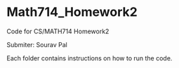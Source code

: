 # Math714_Homework2
Code for CS/MATH714 Homework2

Submiter: Sourav Pal

Each folder contains instructions on how to run the code.
